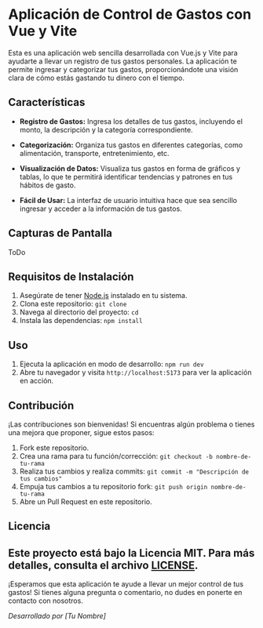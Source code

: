 # Aplicación de Control de Gastos con Vue y Vite

Esta es una aplicación web sencilla desarrollada con Vue.js y Vite para ayudarte a llevar un registro de tus gastos personales. La aplicación te permite ingresar y categorizar tus gastos, proporcionándote una visión clara de cómo estás gastando tu dinero con el tiempo.

## Características

- **Registro de Gastos:** Ingresa los detalles de tus gastos, incluyendo el monto, la descripción y la categoría correspondiente.

- **Categorización:** Organiza tus gastos en diferentes categorías, como alimentación, transporte, entretenimiento, etc.

- **Visualización de Datos:** Visualiza tus gastos en forma de gráficos y tablas, lo que te permitirá identificar tendencias y patrones en tus hábitos de gasto.

- **Fácil de Usar:** La interfaz de usuario intuitiva hace que sea sencillo ingresar y acceder a la información de tus gastos.

## Capturas de Pantalla

ToDo

## Requisitos de Instalación

1. Asegúrate de tener [Node.js](https://nodejs.org/) instalado en tu sistema.
2. Clona este repositorio: `git clone `
3. Navega al directorio del proyecto: `cd `
4. Instala las dependencias: `npm install`

## Uso

1. Ejecuta la aplicación en modo de desarrollo: `npm run dev`
2. Abre tu navegador y visita `http://localhost:5173` para ver la aplicación en acción.

## Contribución

¡Las contribuciones son bienvenidas! Si encuentras algún problema o tienes una mejora que proponer, sigue estos pasos:

1. Fork este repositorio.
2. Crea una rama para tu función/corrección: `git checkout -b nombre-de-tu-rama`
3. Realiza tus cambios y realiza commits: `git commit -m "Descripción de tus cambios"`
4. Empuja tus cambios a tu repositorio fork: `git push origin nombre-de-tu-rama`
5. Abre un Pull Request en este repositorio.

## Licencia

Este proyecto está bajo la Licencia MIT. Para más detalles, consulta el archivo [LICENSE](MIT).
---

¡Esperamos que esta aplicación te ayude a llevar un mejor control de tus gastos! Si tienes alguna pregunta o comentario, no dudes en ponerte en contacto con nosotros.

_Desarrollado por [Tu Nombre]_
